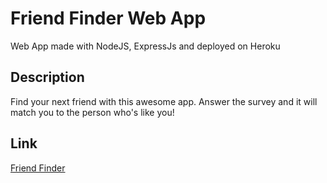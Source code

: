 # Friend Finder Web App
Web App made with NodeJS, ExpressJs and deployed on Heroku

## Description

 Find your next friend with this awesome app.
 Answer the survey and it will match you to the person who's like you!

## Link
[Friend Finder](https://findfriends-walterioo.herokuapp.com/)
